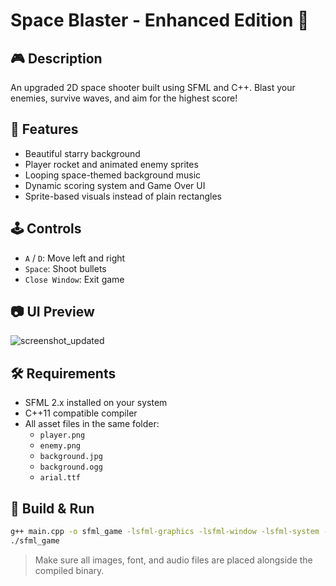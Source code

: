 # Space Blaster - Enhanced Edition 🚀

## 🎮 Description
An upgraded 2D space shooter built using SFML and C++. Blast your enemies, survive waves, and aim for the highest score!

## 🧠 Features
- Beautiful starry background
- Player rocket and animated enemy sprites
- Looping space-themed background music
- Dynamic scoring system and Game Over UI
- Sprite-based visuals instead of plain rectangles

## 🕹️ Controls
- `A` / `D`: Move left and right
- `Space`: Shoot bullets
- `Close Window`: Exit game

## 📷 UI Preview

![screenshot_updated](https://github.com/user-attachments/assets/c5b0a77f-e61b-4aa0-b4c9-15ee5df6ccba)


## 🛠️ Requirements
- SFML 2.x installed on your system
- C++11 compatible compiler
- All asset files in the same folder:
  - `player.png`
  - `enemy.png`
  - `background.jpg`
  - `background.ogg`
  - `arial.ttf`

## 🧪 Build & Run
```bash
g++ main.cpp -o sfml_game -lsfml-graphics -lsfml-window -lsfml-system -lsfml-audio
./sfml_game
```

> Make sure all images, font, and audio files are placed alongside the compiled binary.

